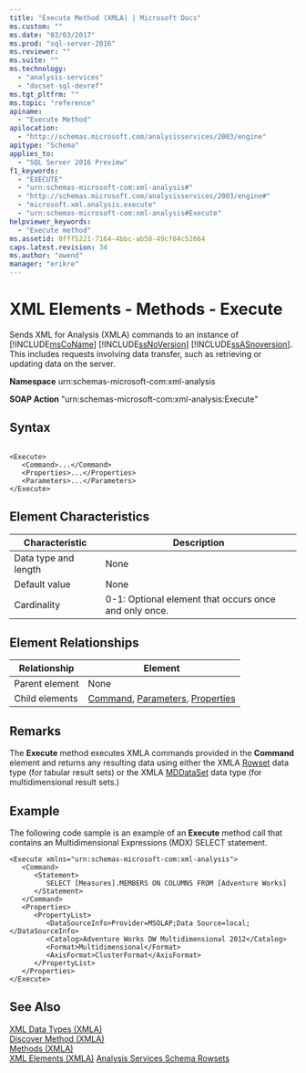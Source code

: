 ```yaml
---
title: "Execute Method (XMLA) | Microsoft Docs"
ms.custom: ""
ms.date: "03/03/2017"
ms.prod: "sql-server-2016"
ms.reviewer: ""
ms.suite: ""
ms.technology: 
  - "analysis-services"
  - "docset-sql-devref"
ms.tgt_pltfrm: ""
ms.topic: "reference"
apiname: 
  - "Execute Method"
apilocation: 
  - "http://schemas.microsoft.com/analysisservices/2003/engine"
apitype: "Schema"
applies_to: 
  - "SQL Server 2016 Preview"
f1_keywords: 
  - "EXECUTE"
  - "urn:schemas-microsoft-com:xml-analysis#"
  - "http://schemas.microsoft.com/analysisservices/2003/engine#"
  - "microsoft.xml.analysis.execute"
  - "urn:schemas-microsoft-com:xml-analysis#Execute"
helpviewer_keywords: 
  - "Execute method"
ms.assetid: 0fff5221-7164-4bbc-ab58-49cf04c52664
caps.latest.revision: 34
ms.author: "owend"
manager: "erikre"
---
```

# XML Elements - Methods - Execute
  Sends XML for Analysis (XMLA) commands to an instance of [!INCLUDE[msCoName](../../advanced-analytics/r-services/tutorials/includes/msconame-md.md)] [!INCLUDE[ssNoVersion](../../advanced-analytics/r-services/includes/ssnoversion-md.md)] [!INCLUDE[ssASnoversion](../../analysis-services/includes/ssasnoversion-md.md)]. This includes requests involving data transfer, such as retrieving or updating data on the server.  
  
 **Namespace** urn:schemas-microsoft-com:xml-analysis  
  
 **SOAP Action** "urn:schemas-microsoft-com:xml-analysis:Execute"  
  
## Syntax  
  
```  
  
<Execute>  
   <Command>...</Command>  
   <Properties>...</Properties>  
   <Parameters>...</Parameters>  
</Execute>  
```  
  
## Element Characteristics  
  
|Characteristic|Description|  
|--------------------|-----------------|  
|Data type and length|None|  
|Default value|None|  
|Cardinality|0-1: Optional element that occurs once and only once.|  
  
## Element Relationships  
  
|Relationship|Element|  
|------------------|-------------|  
|Parent element|None|  
|Child elements|[Command](../../analysis-services/xmla/xml-elements-properties/command-element-xmla.md), [Parameters](../../analysis-services/xmla/xml-elements-properties/parameters-element-xmla.md), [Properties](../../analysis-services/xmla/xml-elements-properties/properties-element-xmla.md)|  
  
## Remarks  
 The **Execute** method executes XMLA commands provided in the **Command** element and returns any resulting data using either the XMLA [Rowset](../../analysis-services/xmla/xml-data-types/rowset-data-type-xmla.md) data type (for tabular result sets) or the XMLA [MDDataSet](../../analysis-services/xmla/xml-data-types/mddataset-data-type-xmla.md) data type (for multidimensional result sets.)  
  
## Example  
 The following code sample is an example of an **Execute** method call that contains an Multidimensional Expressions (MDX) SELECT statement.  
  
```  
<Execute xmlns="urn:schemas-microsoft-com:xml-analysis">  
   <Command>  
      <Statement>  
         SELECT [Measures].MEMBERS ON COLUMNS FROM [Adventure Works]  
      </Statement>  
   </Command>  
   <Properties>  
      <PropertyList>  
         <DataSourceInfo>Provider=MSOLAP;Data Source=local;</DataSourceInfo>  
         <Catalog>Adventure Works DW Multidimensional 2012</Catalog>  
         <Format>Multidimensional</Format>  
         <AxisFormat>ClusterFormat</AxisFormat>  
      </PropertyList>  
   </Properties>  
</Execute>  
```  
  
## See Also  
 [XML Data Types &#40;XMLA&#41;](../../analysis-services/xmla/xml-data-types/xml-data-types-xmla.md)   
 [Discover Method &#40;XMLA&#41;](../../analysis-services/xmla/xml-elements-methods-discover.md)   
 [Methods &#40;XMLA&#41;](../../analysis-services/xmla/xml-elements-methods.md)   
 [XML Elements &#40;XMLA&#41;](http://msdn.microsoft.com/en-US/library/ms186656(SQL.130).aspx)   
 [Analysis Services Schema Rowsets](../../analysis-services/schema-rowsets/analysis-services-schema-rowsets.md)  
  
  